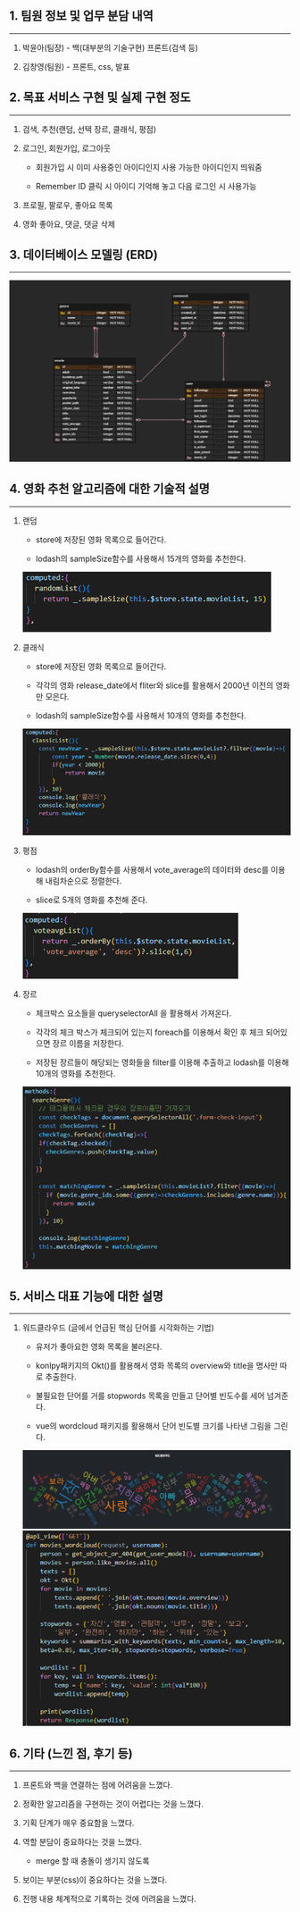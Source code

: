 ## 1. 팀원 정보 및 업무 분담 내역

----

1. 박윤아(팀장) - 백(대부분의 기술구현) 프론트(검색 등)

2. 김창영(팀원) - 프론트, css, 발표

## 2. 목표 서비스 구현 및 실제 구현 정도

----

1. 검색, 추천(랜덤, 선택 장르, 클래식, 평점)

2. 로그인, 회원가입, 로그아웃
   
   * 회원가입 시 이미 사용중인 아이디인지 사용 가능한 아이디인지 띄워줌
   
   * Remember ID 클릭 시 아이디 기억해 놓고 다음 로그인 시 사용가능

3. 프로필, 팔로우, 좋아요 목록

4. 영화 좋아요, 댓글, 댓글 삭제

## 3. 데이터베이스 모델링 (ERD)

-----

![ERD.png](./images/ERD.png)



## 4. 영화 추천 알고리즘에 대한 기술적 설명

----

1. 랜덤
   
   * store에 저장된 영화 목록으로 들어간다.
   
   * lodash의 sampleSize함수를 사용해서 15개의 영화를 추천한다.

   ![random.png](./images/random.PNG)

2. 클래식
   
   * store에 저장된 영화 목록으로 들어간다.
   
   * 각각의 영화 release_date에서 fliter와 slice를 활용해서 2000년 이전의 영화만 모은다.
   
   * lodash의 sampleSize함수를 사용해서 10개의 영화를 추천한다.

   ![classic.png](./images/classic.PNG)

3. 평점
   
   * lodash의 orderBy함수를 사용해서 vote_average의 데이터와 desc를 이용해 내림차순으로 정렬한다.
   
   * slice로 5개의 영화를 추천해 준다.

   ![voteavg.png](./images/voteavg.PNG)

4. 장르
   
   * 체크박스 요소들을 queryselectorAll 을 활용해서 가져온다.
   
   * 각각의 체크 박스가 체크되어 있는지 foreach를 이용해서 확인 후 체크 되어있으면 장르 이름을 저장한다.
   
   * 저장된 장르들이 해당되는 영화들을 filter를 이용해 추출하고 lodash를 이용해 10개의 영화를 추천한다.

   ![genre.png](./images/genre.PNG)

## 5. 서비스 대표 기능에 대한 설명

----

1. 워드클라우드 (글에서 언급된 핵심 단어를 시각화하는 기법)
   
   * 유저가 좋아요한 영화 목록을 불러온다.
   
   * konlpy패키지의 Okt()를 활용해서 영화 목록의 overview와 title을 명사만 따로 추출한다.
   
   * 불필요한 단어를 거를 stopwords 목록을 만들고 단어별 빈도수를 세어 넘겨준다.
   
   * vue의 wordcloud 패키지를 활용해서 단어 빈도별 크기를 나타낸 그림을 그린다.
   
   ![wc.png](./images/wc.PNG)
   ![wc_code.png](./images/wc_code.PNG)

## 6. 기타 (느낀 점, 후기 등)

----

1. 프론트와 백을 연결하는 점에 어려움을 느꼈다.

2. 정확한 알고리즘을 구현하는 것이 어렵다는 것을 느꼈다.

3. 기획 단계가 매우 중요함을 느꼈다.

4. 역할 분담이 중요하다는 것을 느꼈다.
   
   * merge 할 때 충돌이 생기지 않도록

5. 보이는 부분(css)이 중요하다는 것을 느꼈다.

6. 진행 내용 체계적으로 기록하는 것에 어려움을 느꼈다.
